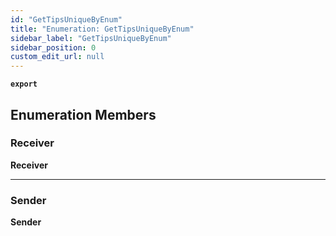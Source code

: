 ```yaml
---
id: "GetTipsUniqueByEnum"
title: "Enumeration: GetTipsUniqueByEnum"
sidebar_label: "GetTipsUniqueByEnum"
sidebar_position: 0
custom_edit_url: null
---
```


**`export`**

## Enumeration Members

### Receiver

 **Receiver**

___

### Sender

 **Sender**
